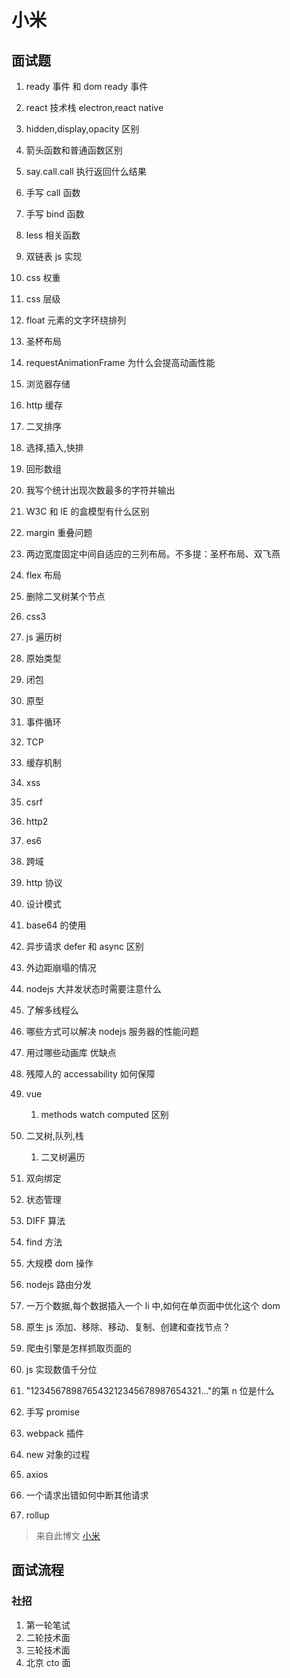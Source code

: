 # 小米

## 面试题

1. ready 事件 和 dom ready 事件
2. react 技术栈 electron,react native
3. hidden,display,opacity 区别
4. 箭头函数和普通函数区别
5. say.call.call 执行返回什么结果
6. 手写 call 函数
7. 手写 bind 函数
8. less 相关函数
9. 双链表 js 实现
10. css 权重
11. css 层级
12. float 元素的文字环绕排列
13. 圣杯布局
14. requestAnimationFrame 为什么会提高动画性能
15. 浏览器存储
16. http 缓存
17. 二叉排序
18. 选择,插入,快排
19. 回形数组
20. 我写个统计出现次数最多的字符并输出
21. W3C 和 IE 的盒模型有什么区别
22. margin 重叠问题
23. 两边宽度固定中间自适应的三列布局。不多提：圣杯布局、双飞燕
24. flex 布局
25. 删除二叉树某个节点
26. css3
27. js 遍历树
28. 原始类型
29. 闭包
30. 原型
31. 事件循环
32. TCP
33. 缓存机制
34. xss
35. csrf
36. http2
37. es6
38. 跨域
39. http 协议
40. 设计模式
41. base64 的使用
42. 异步请求 defer 和 async 区别
43. 外边距崩塌的情况
44. nodejs 大并发状态时需要注意什么
45. 了解多线程么
46. 哪些方式可以解决 nodejs 服务器的性能问题
47. 用过哪些动画库 优缺点
48. 残障人的 accessability 如何保障
49. vue

    1. methods watch computed 区别

50. 二叉树,队列,栈

    1. 二叉树遍历

51. 双向绑定
52. 状态管理
53. DIFF 算法
54. find 方法
55. 大规模 dom 操作
56. nodejs 路由分发
57. 一万个数据,每个数据插入一个 li 中,如何在单页面中优化这个 dom
58. 原生 js 添加、移除、移动、复制、创建和查找节点？
59. 爬虫引擎是怎样抓取页面的
60. js 实现数值千分位
61. "123456789876543212345678987654321..."的第 n 位是什么
62. 手写 promise
63. webpack 插件
64. new 对象的过程
65. axios
66. 一个请求出错如何中断其他请求
67. rollup

> 来自此博文 [小米](https://juejin.im/entry/5b5b22476fb9a04fe637910d)

## 面试流程

### 社招

1. 第一轮笔试
2. 二轮技术面
3. 三轮技术面
4. 北京 cto 面
